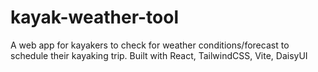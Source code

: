 # kayak-weather-tool
A web app for kayakers to check for weather conditions/forecast to schedule their kayaking trip. Built with React, TailwindCSS, Vite, DaisyUI
